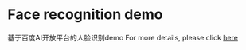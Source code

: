 # Face recognition demo
基于百度AI开放平台的人脸识别demo
For more details, please click [here](https://ahutgeekteam.club/2019/10/21/人脸识别demo/)
